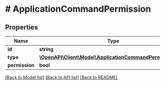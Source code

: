# # ApplicationCommandPermission

## Properties

Name | Type | Description | Notes
------------ | ------------- | ------------- | -------------
**id** | **string** |  |
**type** | [**\OpenAPI\Client\Model\ApplicationCommandPermissionType**](ApplicationCommandPermissionType.md) |  |
**permission** | **bool** |  |

[[Back to Model list]](../../README.md#models) [[Back to API list]](../../README.md#endpoints) [[Back to README]](../../README.md)
